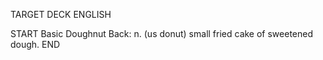 TARGET DECK
ENGLISH

START
Basic
Doughnut
Back: n. (us donut) small fried cake of sweetened dough.
END
